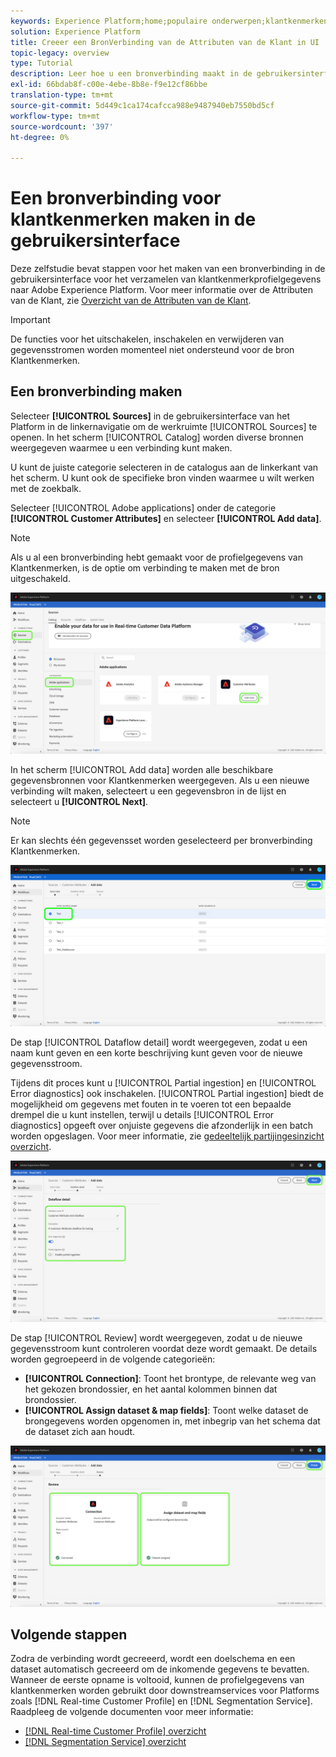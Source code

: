 ```yaml
---
keywords: Experience Platform;home;populaire onderwerpen;klantkenmerken
solution: Experience Platform
title: Creeer een BronVerbinding van de Attributen van de Klant in UI
topic-legacy: overview
type: Tutorial
description: Leer hoe u een bronverbinding maakt in de gebruikersinterface voor het verzamelen van klantkenmerkprofielgegevens naar Adobe Experience Platform.
exl-id: 66bdab8f-c00e-4ebe-8b8e-f9e12cf86bbe
translation-type: tm+mt
source-git-commit: 5d449c1ca174cafcca988e9487940eb7550bd5cf
workflow-type: tm+mt
source-wordcount: '397'
ht-degree: 0%

---
```


# Een bronverbinding voor klantkenmerken maken in de gebruikersinterface

Deze zelfstudie bevat stappen voor het maken van een bronverbinding in de gebruikersinterface voor het verzamelen van klantkenmerkprofielgegevens naar Adobe Experience Platform. Voor meer informatie over de Attributen van de Klant, zie [Overzicht van de Attributen van de Klant](https://experienceleague.adobe.com/docs/core-services/interface/customer-attributes/attributes.html).

>[!IMPORTANT]
>
>De functies voor het uitschakelen, inschakelen en verwijderen van gegevensstromen worden momenteel niet ondersteund voor de bron Klantkenmerken.

## Een bronverbinding maken

Selecteer **[!UICONTROL Sources]** in de gebruikersinterface van het Platform in de linkernavigatie om de werkruimte [!UICONTROL Sources] te openen. In het scherm [!UICONTROL Catalog] worden diverse bronnen weergegeven waarmee u een verbinding kunt maken.

U kunt de juiste categorie selecteren in de catalogus aan de linkerkant van het scherm. U kunt ook de specifieke bron vinden waarmee u wilt werken met de zoekbalk.

Selecteer [!UICONTROL Adobe applications] onder de categorie **[!UICONTROL Customer Attributes]** en selecteer **[!UICONTROL Add data]**.

>[!NOTE]
>
>Als u al een bronverbinding hebt gemaakt voor de profielgegevens van Klantkenmerken, is de optie om verbinding te maken met de bron uitgeschakeld.

![](../../../../images/tutorials/create/customer-attributes/catalog.png)

In het scherm [!UICONTROL Add data] worden alle beschikbare gegevensbronnen voor Klantkenmerken weergegeven. Als u een nieuwe verbinding wilt maken, selecteert u een gegevensbron in de lijst en selecteert u **[!UICONTROL Next]**.

>[!NOTE]
>
>Er kan slechts één gegevensset worden geselecteerd per bronverbinding Klantkenmerken.

![](../../../../images/tutorials/create/customer-attributes/add-data.png)

De stap [!UICONTROL Dataflow detail] wordt weergegeven, zodat u een naam kunt geven en een korte beschrijving kunt geven voor de nieuwe gegevensstroom.

Tijdens dit proces kunt u [!UICONTROL Partial ingestion] en [!UICONTROL Error diagnostics] ook inschakelen. [!UICONTROL Partial ingestion] biedt de mogelijkheid om gegevens met fouten in te voeren tot een bepaalde drempel die u kunt instellen, terwijl u details  [!UICONTROL Error diagnostics] opgeeft over onjuiste gegevens die afzonderlijk in een batch worden opgeslagen. Voor meer informatie, zie [gedeeltelijk partijingesinzicht overzicht](../../../../../ingestion/batch-ingestion/partial.md).

![](../../../../images/tutorials/create/customer-attributes/dataflow-detail.png)

De stap [!UICONTROL Review] wordt weergegeven, zodat u de nieuwe gegevensstroom kunt controleren voordat deze wordt gemaakt. De details worden gegroepeerd in de volgende categorieën:

* **[!UICONTROL Connection]**: Toont het brontype, de relevante weg van het gekozen brondossier, en het aantal kolommen binnen dat brondossier.
* **[!UICONTROL Assign dataset & map fields]**: Toont welke dataset de brongegevens worden opgenomen in, met inbegrip van het schema dat de dataset zich aan houdt.

![](../../../../images/tutorials/create/customer-attributes/review.png)

## Volgende stappen

Zodra de verbinding wordt gecreeerd, wordt een doelschema en een dataset automatisch gecreeerd om de inkomende gegevens te bevatten. Wanneer de eerste opname is voltooid, kunnen de profielgegevens van klantkenmerken worden gebruikt door downstreamservices voor Platforms zoals [!DNL Real-time Customer Profile] en [!DNL Segmentation Service]. Raadpleeg de volgende documenten voor meer informatie:

* [[!DNL Real-time Customer Profile] overzicht](../../../../../profile/home.md)
* [[!DNL Segmentation Service] overzicht](../../../../../segmentation/home.md)
